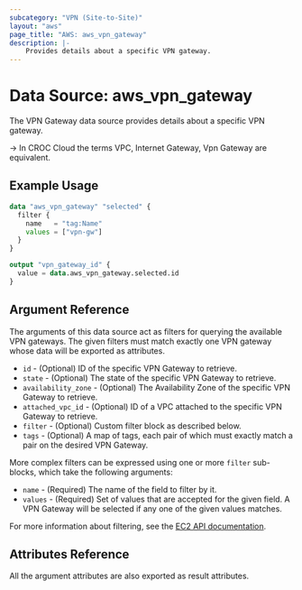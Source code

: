 ```yaml
---
subcategory: "VPN (Site-to-Site)"
layout: "aws"
page_title: "AWS: aws_vpn_gateway"
description: |-
    Provides details about a specific VPN gateway.
---
```


# Data Source: aws_vpn_gateway

The VPN Gateway data source provides details about
a specific VPN gateway.

-> In CROC Cloud the terms VPC, Internet Gateway, Vpn Gateway are equivalent.

## Example Usage

```terraform
data "aws_vpn_gateway" "selected" {
  filter {
    name   = "tag:Name"
    values = ["vpn-gw"]
  }
}

output "vpn_gateway_id" {
  value = data.aws_vpn_gateway.selected.id
}
```

## Argument Reference

The arguments of this data source act as filters for querying the available VPN gateways.
The given filters must match exactly one VPN gateway whose data will be exported as attributes.

* `id` - (Optional) ID of the specific VPN Gateway to retrieve.
* `state` - (Optional) The state of the specific VPN Gateway to retrieve.
* `availability_zone` - (Optional) The Availability Zone of the specific VPN Gateway to retrieve.
* `attached_vpc_id` - (Optional) ID of a VPC attached to the specific VPN Gateway to retrieve.
* `filter` - (Optional) Custom filter block as described below.
* `tags` - (Optional) A map of tags, each pair of which must exactly match
  a pair on the desired VPN Gateway.

More complex filters can be expressed using one or more `filter` sub-blocks,
which take the following arguments:

* `name` - (Required) The name of the field to filter by it.
* `values` - (Required) Set of values that are accepted for the given field.
  A VPN Gateway will be selected if any one of the given values matches.

For more information about filtering, see the [EC2 API documentation][describe-vpcs].

## Attributes Reference

All the argument attributes are also exported as result attributes.

[describe-vpcs]: https://docs.cloud.croc.ru/en/api/ec2/vpcs/DescribeVpcs.html
